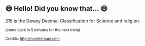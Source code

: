 ## :smile: Hello! Did you know that... :smile:
215 is the Dewey Decimal Classification for Science and religion.

<sup>(come back in 5 minutes for the next trivia)</sup>


<sup>Credits: http://numbersapi.com</sup>
